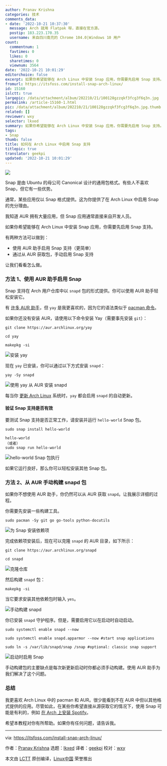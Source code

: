 ```yaml
---
author: Pranav Krishna
categories: 技术
comments_data:
- date: '2022-10-21 10:37:30'
  message: Arch 就用 Flatpak 呀，直接在官方源。
  postip: 183.223.170.35
  username: 来自四川南充的 Chrome 104.0|Windows 10 用户
count:
  commentnum: 1
  favtimes: 0
  likes: 0
  sharetimes: 0
  viewnum: 3564
date: '2022-10-21 10:01:29'
editorchoice: false
excerpt: 如果你希望能够在 Arch Linux 中安装 Snap 应用，你需要先启用 Snap 支持。
fromurl: https://itsfoss.com/install-snap-arch-linux/
id: 15160
islctt: true
largepic: /data/attachment/album/202210/21/100128gzzqkf3fcg3f6q3n.jpg
permalink: /article-15160-1.html
pic: /data/attachment/album/202210/21/100128gzzqkf3fcg3f6q3n.jpg.thumb.jpg
related: []
reviewer: wxy
selector: lkxed
summary: 如果你希望能够在 Arch Linux 中安装 Snap 应用，你需要先启用 Snap 支持。
tags:
- Snap
thumb: false
title: 如何在 Arch Linux 中启用 Snap 支持
titlepic: true
translator: geekpi
updated: '2022-10-21 10:01:29'
---
```


![](/data/attachment/album/202210/21/100128gzzqkf3fcg3f6q3n.jpg)


Snap 是由 Ubuntu 的母公司 Canonical 设计的通用包格式。有些人不喜欢 Snap，但它有一些优势。


通常，某些应用仅以 Snap 格式提供。这为你提供了在 Arch Linux 中启用 Snap 的充分理由。


我知道 AUR 拥有大量应用，但 Snap 应用通常直接来自开发人员。


如果你希望能够在 Arch Linux 中安装 Snap 应用，你需要先启用 Snap 支持。


有两种方法可以做到：


* 使用 AUR 助手启用 Snap 支持（更简单）
* 通过从 AUR 获取包，手动启用 Snap 支持


让我们看看怎么做。


### 方法 1、使用 AUR 助手启用 Snap


Snap 支持在 Arch 用户仓库中以 `snapd` 包的形式提供。你可以使用 AUR 助手轻松安装它。


有 [许多 AUR 助手](https://itsfoss.com/best-aur-helpers/)，但 `yay` 是我更喜欢的，因为它的语法类似于 [pacman 命令](https://itsfoss.com/pacman-command/)。


如果你还没有安装 AUR，请使用以下命令安装 Yay（需要事先安装 `git`）：



```
git clone https://aur.archlinux.org/yay

cd yay

makepkg -si

```

![安装 yay](/data/attachment/album/202210/21/100130o26mmzniv62o96on.png)


现在 `yay` 已安装，你可以通过以下方式安装 `snapd`：



```
yay -Sy snapd

```

![使用 yay 从 AUR 安装 snapd](/data/attachment/album/202210/21/100130gjp8yhnd8wykkk8s.png)


每当你 [更新 Arch Linux](https://itsfoss.com/update-arch-linux/) 系统时，`yay` 都会启用 `snapd` 的自动更新。


#### 验证 Snap 支持是否有效


要测试 Snap 支持是否正常工作，请安装并运行 `hello-world` Snap 包。



```
sudo snap install hello-world

hello-world
（或者）
sudo snap run hello-world

```

![hello-world Snap 包执行](/data/attachment/album/202210/21/100130afak0044qtst72zx.png)


如果它运行良好，那么你可以轻松安装其他 Snap 包。


### 方法 2、从 AUR 手动构建 snapd 包


如果你不想使用 AUR 助手，你仍然可以从 AUR 获取 `snapd`。让我展示详细的过程。


你需要先安装一些构建工具。



```
sudo pacman -Sy git go go-tools python-docutils

```

![为 Snap 安装依赖项](/data/attachment/album/202210/21/100131l6m344g7ny39r6nt.png)


完成依赖项安装后，现在可以克隆 `snapd` 的 AUR 目录，如下所示：



```
git clone https://aur.archlinux.org/snapd

cd snapd

```

![克隆仓库](/data/attachment/album/202210/21/100131e2o0s2xvx86n7l2x.png)


然后构建 `snapd` 包：



```
makepkg -si

```

当它要求安装其他依赖包时输入 `yes`。


![手动构建 snapd](/data/attachment/album/202210/21/100131h2kqfbtpjf9usnqa.png)


你已安装 `snapd` 守护程序。但是，需要启用它以在启动时自动启动。



```
sudo systemctl enable snapd --now

sudo systemctl enable snapd.apparmor --now #start snap applications

sudo ln -s /var/lib/snapd/snap /snap #optional: classic snap support

```

![启动时启用 Snap](/data/attachment/album/202210/21/100132m3qs3443z33022q2.png)


手动构建包的主要缺点是每次新更新启动时你都必须手动构建。使用 AUR 助手为我们解决了这个问题。


### 总结


我更喜欢 Arch Linux 中的 pacman 和 AUR。很少能看到不在 AUR 中但以其他格式提供的应用。尽管如此，在某些你希望直接从源获取它的情况下，使用 Snap 可能是有利的，例如 [在 Arch 上安装 Spotify](https://itsfoss.com/install-spotify-arch/)。


希望本教程对你有所帮助。如果你有任何问题，请告诉我。




---


via: <https://itsfoss.com/install-snap-arch-linux/>


作者：[Pranav Krishna](https://itsfoss.com/author/pranav/) 选题：[lkxed](https://github.com/lkxed) 译者：[geekpi](https://github.com/geekpi) 校对：[wxy](https://github.com/wxy)


本文由 [LCTT](https://github.com/LCTT/TranslateProject) 原创编译，[Linux中国](https://linux.cn/) 荣誉推出